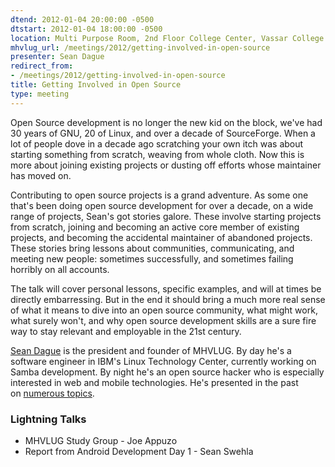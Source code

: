 ```yaml
---
dtend: 2012-01-04 20:00:00 -0500
dtstart: 2012-01-04 18:00:00 -0500
location: Multi Purpose Room, 2nd Floor College Center, Vassar College
mhvlug_url: /meetings/2012/getting-involved-in-open-source
presenter: Sean Dague
redirect_from:
- /meetings/2012/getting-involved-in-open-source
title: Getting Involved in Open Source
type: meeting
---
```



Open Source development is no longer the new kid on the block, we've had 30 years of GNU, 20 of Linux, and over a decade of SourceForge. When a lot of people dove in a decade ago scratching your own itch was about starting something from scratch, weaving from whole cloth. Now this is more about joining existing projects or dusting off efforts whose maintainer has moved on.

Contributing to open source projects is a grand adventure. As some one that's been doing open source development for over a decade, on a wide range of projects, Sean's got stories galore. These involve starting projects from scratch, joining and becoming an active core member of existing projects, and becoming the accidental maintainer of abandoned projects. These stories bring lessons about communities, communicating, and meeting new people: sometimes successfully, and sometimes failing horribly on all accounts.

The talk will cover personal lessons, specific examples, and will at times be directly embarressing. But in the end it should bring a much more real sense of what it means to dive into an open source community, what might work, what surely won't, and why open source development skills are a sure fire way to stay relevant and employable in the 21st century.

[Sean Dague](http://dague.net) is the president and founder of MHVLUG. By day he's a software engineer in IBM's Linux Technology Center, currently working on Samba development. By night he's an open source hacker who is especially interested in web and mobile technologies. He's presented in the past on [numerous topics](http://mhvlug.org/past-meetings).

### Lightning Talks
- MHVLUG Study Group - Joe Appuzo 
- Report from Android Development Day 1 - Sean Swehla